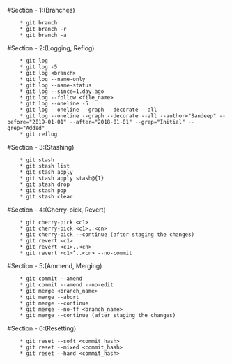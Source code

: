 #Section - 1:(Branches)
```
    * git branch
    * git branch -r
    * git branch -a
```
#Section - 2:(Logging, Reflog)
```
    * git log
    * git log -5
    * git log <branch>
    * git log --name-only
    * git log --name-status
    * git log --since=1.day.ago
    * git log --follow <file_name>
    * git log --oneline -5
    * git log --oneline --graph --decorate --all
    * git log --oneline --graph --decorate --all --author="Sandeep" --before="2019-01-01" --after="2018-01-01" --grep="Initial" --grep="Added"
    * git reflog
```
#Section - 3:(Stashing)
```
    * git stash
    * git stash list
    * git stash apply
    * git stash apply stash@{1}
    * git stash drop
    * git stash pop
    * git stash clear
```
#Section - 4:(Cherry-pick, Revert)
```
    * git cherry-pick <c1>
    * git cherry-pick <c1>..<cn>
    * git cherry-pick --continue (after staging the changes)
    * git revert <c1>
    * git revert <c1>..<cn>
    * git revert <c1>^..<cn> --no-commit
```
#Section - 5:(Ammend, Merging)
```
    * git commit --amend
    * git commit --amend --no-edit
    * git merge <branch_name>
    * git merge --abort
    * git merge --continue
    * git merge --no-ff <branch_name>
    * git merge --continue (after staging the changes)
```
#Section - 6:(Resetting)
```
    * git reset --soft <commit_hash>
    * git reset --mixed <commit_hash>
    * git reset --hard <commit_hash>
```
